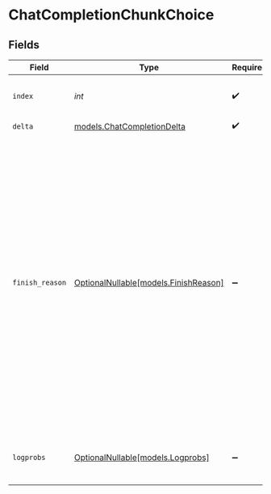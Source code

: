 # ChatCompletionChunkChoice


## Fields

| Field                                                                                                                                                                                                                                                                                                                                             | Type                                                                                                                                                                                                                                                                                                                                              | Required                                                                                                                                                                                                                                                                                                                                          | Description                                                                                                                                                                                                                                                                                                                                       |
| ------------------------------------------------------------------------------------------------------------------------------------------------------------------------------------------------------------------------------------------------------------------------------------------------------------------------------------------------- | ------------------------------------------------------------------------------------------------------------------------------------------------------------------------------------------------------------------------------------------------------------------------------------------------------------------------------------------------- | ------------------------------------------------------------------------------------------------------------------------------------------------------------------------------------------------------------------------------------------------------------------------------------------------------------------------------------------------- | ------------------------------------------------------------------------------------------------------------------------------------------------------------------------------------------------------------------------------------------------------------------------------------------------------------------------------------------------- |
| `index`                                                                                                                                                                                                                                                                                                                                           | *int*                                                                                                                                                                                                                                                                                                                                             | :heavy_check_mark:                                                                                                                                                                                                                                                                                                                                | The index of the choice in the list of choices.                                                                                                                                                                                                                                                                                                   |
| `delta`                                                                                                                                                                                                                                                                                                                                           | [models.ChatCompletionDelta](../models/chatcompletiondelta.md)                                                                                                                                                                                                                                                                                    | :heavy_check_mark:                                                                                                                                                                                                                                                                                                                                | N/A                                                                                                                                                                                                                                                                                                                                               |
| `finish_reason`                                                                                                                                                                                                                                                                                                                                   | [OptionalNullable[models.FinishReason]](../models/finishreason.md)                                                                                                                                                                                                                                                                                | :heavy_minus_sign:                                                                                                                                                                                                                                                                                                                                | The reason the model stopped generating tokens. This will be 'stop' if the model hit a natural stop point or a provided stop sequence, 'length' if the maximum number of tokens specified in the request was reached, 'tool_calls' if the model called a tool, or 'content_filter' if content was omitted due to a flag from our content filters. |
| `logprobs`                                                                                                                                                                                                                                                                                                                                        | [OptionalNullable[models.Logprobs]](../models/logprobs.md)                                                                                                                                                                                                                                                                                        | :heavy_minus_sign:                                                                                                                                                                                                                                                                                                                                | Log probability information for the choice.                                                                                                                                                                                                                                                                                                       |